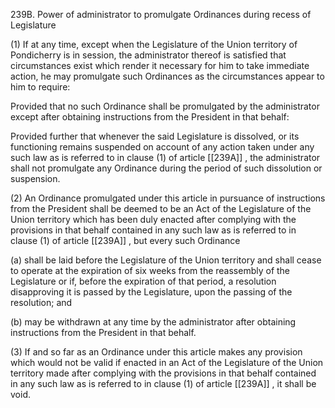 239B. Power of administrator to promulgate Ordinances during recess of Legislature

(1) If at any time, except when the Legislature of the Union territory of Pondicherry is in session, the administrator thereof is satisfied that circumstances exist which render it necessary for him to take immediate action, he may promulgate such Ordinances as the circumstances appear to him to require:

Provided that no such Ordinance shall be promulgated by the administrator except after obtaining instructions from the President in that behalf:

Provided further that whenever the said Legislature is dissolved, or its functioning remains suspended on account of any action taken under any such law as is referred to in clause (1) of article [[239A]] , the administrator shall not promulgate any Ordinance during the period of such dissolution or suspension.

(2) An Ordinance promulgated under this article in pursuance of instructions from the President shall be deemed to be an Act of the Legislature of the Union territory which has been duly enacted after complying with the provisions in that behalf contained in any such law as is referred to in clause (1) of article [[239A]] , but every such Ordinance

(a) shall be laid before the Legislature of the Union territory and shall cease to operate at the expiration of six weeks from the reassembly of the Legislature or if, before the expiration of that period, a resolution disapproving it is passed by the Legislature, upon the passing of the resolution; and

(b) may be withdrawn at any time by the administrator after obtaining instructions from the President in that behalf.

(3) If and so far as an Ordinance under this article makes any provision which would not be valid if enacted in an Act of the Legislature of the Union territory made after complying with the provisions in that behalf contained in any such law as is referred to in clause (1) of article [[239A]] , it shall be void.

